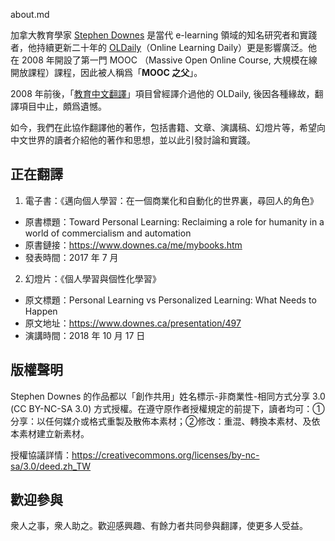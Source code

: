 about.md

加拿大教育學家 [Stephen Downes](https://www.downes.ca) 是當代 e-learning 領域的知名研究者和實踐者，他持續更新二十年的 [OLDaily](https://www.downes.ca/news/OLDaily.htm)（Online Learning Daily）更是影響廣泛。他在 2008 年開設了第一門 MOOC （Massive Open Online Course, 大規模在線開放課程）課程，因此被人稱爲「**MOOC 之父**」。

2008 年前後，「[教育中文翻譯](https://edu2do.wordpress.com/)」項目曾經譯介過他的 OLDaily, 後因各種緣故，翻譯項目中止，頗爲遺憾。

如今，我們在此協作翻譯他的著作，包括書籍、文章、演講稿、幻燈片等，希望向中文世界的讀者介紹他的著作和思想，並以此引發討論和實踐。

## 正在翻譯

1. 電子書：《邁向個人學習：在一個商業化和自動化的世界裏，尋回人的角色》

- 原書標題：Toward Personal Learning: Reclaiming a role for humanity in a world of commercialism and automation
- 原書鏈接：https://www.downes.ca/me/mybooks.htm
- 發表時間：2017 年 7 月

2. 幻燈片：《個人學習與個性化學習》

- 原文標題：Personal Learning vs Personalized Learning: What Needs to Happen
- 原文地址：https://www.downes.ca/presentation/497
- 演講時間：2018 年 10 月 17 日


## 版權聲明

Stephen Downes 的作品都以「創作共用」姓名標示-非商業性-相同方式分享 3.0 (CC BY-NC-SA 3.0) 方式授權。在遵守原作者授權規定的前提下，讀者均可：①分享：以任何媒介或格式重製及散佈本素材；②修改：重混、轉換本素材、及依本素材建立新素材。

授權協議詳情：https://creativecommons.org/licenses/by-nc-sa/3.0/deed.zh_TW

## 歡迎參與

衆人之事，衆人助之。歡迎感興趣、有餘力者共同參與翻譯，使更多人受益。
